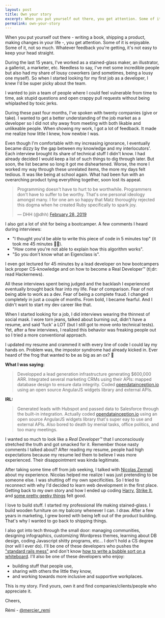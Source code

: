 ```yaml
---
layout: post
title: Own your story
excerpt: When you put yourself out there, you get attention. Some of it is enjoyable. Some of it, not so much. It's not easy to keep your story straight.
permalink: own-your-story
---
```


When you put yourself out there - writing a book, shipping a product, making changes in your life -, you get attention. Some of it is enjoyable. Some of it, not so much. Whatever feedback you're getting, it's not easy to keep your head straight.

During the last 15 years, I've worked as a stained-glass maker, an illustrator, a gallerist, a marketer, etc. Needless to say, I've met some incredible people but also had my share of lousy coworkers (and sometimes, being a lousy one myself). So when I started looking for my first job as a developer, I knew I'd be super picky about the team.

I wanted to join a team of people where I could feel vulnerable from time to time, ask stupid questions and open crappy pull requests without being whiplashed by toxic jerks.

During these past four months, I've spoken with twenty companies (give or take). I wanted to get a better understanding of the job market as a developer so I did not shy away from meeting with both likable and unlikeable people. When showing my work, I got a lot of feedback. It made me realize how little I knew, how newbie I was.

Even though I'm comfortable with my increasing ignorance, I eventually became dizzy by the gap between my knowledge and my interlocutors'. Each interview brought its share of technical stuff I didn't know. I had already decided I would keep a list of such things to dig through later. But soon, the list became so long it got me disheartened. Worse, the more I worked my way through these unrelated items, the more my days felt tedious. It was like being at school again. What had been fun with an overarching product tying everything together, soon lost its appeal.

<blockquote class="twitter-tweet" data-conversation="none" data-lang="en"><p lang="en" dir="ltr">Programming doesn&#39;t have to hurt to be worthwhile. Programmers don&#39;t have to suffer to be worthy. That&#39;s one personal ideology amongst many. I for one am so happy that Matz thoroughly rejected this dogma when he created Ruby specifically to spark joy.</p>&mdash; DHH (@dhh) <a href="https://twitter.com/dhh/status/1101191757264445440?ref_src=twsrc%5Etfw">February 28, 2019</a></blockquote>
<script async src="https://platform.twitter.com/widgets.js" charset="utf-8"></script>

I also got a lot of shit for being a bootcamper. A few comments I heard during interviews:
- "I thought you'd be able to write this piece of code in 5 minutes top" (it took me 45 minutes 🤷‍♂️).
- "How come you're not able to explain how this algorithm works".
- "So you don't know what an Eigenclass is".

I even got lectured for 45 minutes by a lead developer on how bootcampers lack proper CS-knowledge and on how to become a Real Developer™ (tl;dr: read Hackernews).

All these interviews spent being judged and the backlash I experienced eventually brought back fear into my life. Fear of comparison. Fear of not being able to work as a dev. Fear of being a complete fraud. I changed completely in just a couple of months. From bold, I became fearful. And I didn't want to start my dev career like that.

When I started looking for a job, I did interviews wearing the thinnest of social mask. I wore torn jeans, talked about burning out, didn't have a resume, and said 'fuck' a LOT (but I still got to move onto technical tests). Yet, after a few interviews, I realized this behavior was freaking people out so I tried a more conventional approach.

I updated my resume and crammed it with every line of code I could lay my hands on. Problem was, the impostor syndrome had already kicked in. Ever heard of the frog that wanted to be as big as an ox? 👋

**What I was saying:**
<blockquote>Developped a lead generation infrastructure generating $600,000 ARR. Integrated several marketing CRMs using their APIs: mapped database design to ensure data integrity. Coded <a href="https://opendatainception.io/" target="_blank">opendatainception.io</a> using an open source AngularJS widgets library and external APIs.</blockquote>

**IRL:**
<blockquote>Generated leads with Hubspot and passed data to Salesforce through the built-in integration. Actually coded <a href="https://opendatainception.io/" target="_blank">opendatainception.io</a> using an open source AngularJS widgets library that's super eay to use and external APIs. Also bored to death by menial tasks, office politics, and too many meetings.</blockquote>

I wanted so much to look like a *Real Developer™* that I unconsciously stretched the truth and got smacked for it. Remember those nasty comments I talked about? After reading my resume, people had high expectations because my resume led them to believe I was more experienced. Their disappointment was kinda legitimate.

After taking some time off from job seeking, I talked with <a href="https://twitter.com/nicoolas25">Nicolas Zermati</a> about my experience. Nicolas helped me realize I was just pretending to be someone else. I was shutting off my own specificities. So I tried to reconnect with why I'd decided to learn web development in the first place. Getting back to my own story and how I ended up coding <a href="http://harry.team">Harry</a>, <a href="https://strike-it.herokuapp.com">Strike It</a>, and <a href="{site.url}/wtf-time-complexity">some pretty geeky things</a> felt good.

I love to build stuff. I started my professional life making stained-glass. I build wooden furniture on my balcony whenever I can. I draw. After a few years in marketing, I grew bored with being left out of the product building. That's why I wanted to go back to shipping things.

I also got into tech through the small door: managing communities, designing infographics, customizing Wordpress themes, learning about DB design, coding Javascript shitty programs, etc... I don't hold a CS degree (nor will I ever do). I'll be one of these developers who pushes the <a href="https://dev.to/ben/ah-to-be-the-justin-bieber-of-open-source-4jog">"standard rails mess"</a> and don't know <a href="https://twitter.com/dhh/status/834146806594433025">how to write a bubble sort on a whiteboard</a>. I'll also be one of these developers who enjoy:
- building stuff that people use,
- sharing with others the little they know,
- and working towards more inclusive and supportive workplaces.

This is my story. Find yours, own it and find companies/clients/people who appreciate it.

Cheers,

Rémi - <a href="https://twitter.com/mercier_remi">@mercier_remi</a>
